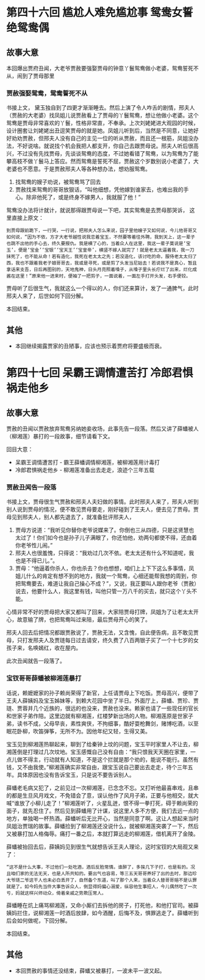 # 第四十六回 尴尬人难免尴尬事 鸳鸯女誓绝鸳鸯偶

## 故事大意

本回爆出贾府丑闻，大老爷贾赦要强娶贾母的钟意丫鬟鸳鸯做小老婆，鸳鸯誓死不从，闹到了贾母那里

### 贾赦强娶鸳鸯，鸳鸯誓死不从

书接上文， 黛玉独自到了四更才渐渐睡去。然后上演了令人咋舌的剧情，邢夫人（贾赦的大老婆）找凤姐儿说贾赦看上了贾母的丫鬟鸳鸯，想让他做小老婆。这个鸳鸯是贾母非常喜欢的丫鬟，性格非常直，不奉承。上次刘姥姥进大观园的时候，设计圈套让刘姥姥出丑逗笑贾母的就是她。凤姐儿听到后，当然是不同意，让她好好劝劝贾赦，但邢夫人没有自己的主见一位的听从贾赦，而且还一根筋，凤姐没办法，不好说啥。就说找个机会我把人都支开，你自己去跟贾母说。邢夫人听后很高兴，不过没有先找贾母，先谈谈鸳鸯的态度，不过她看错了鸳鸯，以为鸳鸯为了能攀高枝不做丫鬟马上答应。然而鸳鸯是誓死不屈，贾赦这个岁数别说小老婆了，大老婆也不愿意。于是贾赦邢夫人等各种想办法，想劝服鸳鸯。

1. 找鸳鸯的嫂子劝说，被鸳鸯骂了回去
2. 贾赦找来鸳鸯的哥哥放狠话，“叫他细想，凭他嫁到谁家去，也难出我的手心。除非他死了，或是终身不嫁男人，我就服了他！”

鸳鸯没办法将计就计，就说那得跟贾母说一下吧，其实鸳鸯是去贾母那哭诉， 这里直接上原文：

```shell
到贾母跟前跪下，一行哭，一行说，把邢夫人怎么来说，园子里他嫂子又如何说，今儿他哥哥又如何说，“因为不依，方才大老爷越性说我恋着宝玉，不然要等着往外聘，我到天上，这一辈子也跳不出他的手心去，终久要报仇。我是横了心的，当着众人在这里，我这一辈子莫说是‘宝玉’，便是‘宝金’‘宝银’‘宝天王’‘宝皇帝’，横竖不嫁人就完了！就是老太太逼着我，我一刀抹死了，也不能从命！若有造化，我死在老太太之先；若没造化，该讨吃的命，服侍老太太归了西，我也不跟着我老子娘哥哥去，我或是寻死，或是剪了头发当尼姑去！若说我不是真心，暂且拿话来支吾，日后再图别的，天地鬼神，日头月亮照着嗓子，从嗓子里头长疔烂了出来，烂化成酱在这里！”原来他一进来时，便袖了一把剪子，一面说着，一面左手打开头发，右手便铰。
```

贾母听了后很生气，我就这么一个得以的人，你们还来算计，发了一通脾气，此时邢夫人来了，后世如何下回分解。

本回结束。

## 其他

* 本回继续揭露贾家的丑陋事，应该也预示着贾府将要盛极而衰。

# 第四十七回 呆霸王调情遭苦打 冷郎君惧祸走他乡

## 故事大意

贾赦的丑闻以贾赦放弃鸳鸯另纳她妾收场，此事先告一段落。然后又讲了薛蟠被人（柳湘莲）暴打的一段故事，细节请看下文。

回目大意：

* 呆霸王调情遭苦打 - 霸王薛蟠调情柳湘莲，被柳湘莲用计毒打
* 冷郎君惧祸走他乡 - 柳湘莲准备出去走走，浪迹个三年五载

### 贾赦丑闻告一段落

书接上文，贾母很生气贾赦和邢夫人夫妇做的事情。此时邢夫人来了，邢夫人听到别人说到贾母的情况，便不敢见贾母要走，刚好碰到了王夫人，便去见了贾母。贾母见到邢夫人，别人都先退去了，就准备批评邢夫人，

1. 贾母方说道：“我听见你替你老爷说媒来了。你倒也三从四德，只是这贤慧也太过了！你们如今也是孙子儿子满眼了，你还怕他，劝两句都使不得，还由着你老爷性儿闹。”
2. 邢夫人也很羞愧，只得说：“我劝过几次不依。老太太还有什么不知道呢，我也是不得已儿。”。
3. 贾母：“他逼着你杀人，你也杀去？你也想想，咱们上上下下这么多事情，凤姐儿什么的肯定有想不到的地方，我就一个鸳鸯，心细还能帮我想的周到，你把鸳鸯要去，难道让我自己操心不成？”，又说，我正要叫人跟你老爷（贾赦）说去，他要什么人，我这里有钱，叫他只管一万八千的买去，就只这个丫头不能。

心情非常不好的贾母把大家又都叫了回来，大家陪贾母打牌，凤姐为了让老太太开心，故意输了牌，也把鸳鸯叫过来陪，最后贾母开心的笑了。

邢夫人回去后把情况都跟贾赦说了，贾赦无法，又含愧，自此便告病，且不敢见贾母，只打发邢夫人及贾琏每日过去请安，终久费了八百两银子买了一个十七岁的女孩子来，名唤嫣红，收在屋内。

此次丑闻就告一段落了。

### 宝钗哥哥薛蟠被柳湘莲暴打

话说，赖嬷嬷家的孙子赖尚荣得了新官，上任请贾母上下吃饭。贾母高兴，便带了王夫人薛姨妈及宝玉姊妹等，到赖大花园中坐了半日。外面厅上，薛蟠、贾珍、贾琏、贾蓉并几个近族的，很远的也没来，贾赦也没来。赖家也请了一些现任的官长和世家子弟作陪。这里边就有柳湘莲，红楼梦新出场的人物。柳湘莲原是世家子弟，读书不成，父母早丧，素性爽侠，不拘细事，酷好耍枪舞剑，赌博吃酒，以至眠花卧柳，吹笛弹筝，无所不为。因他年纪又轻，生得又美。

宝玉见到柳湘莲热聊起来，聊到了给秦钟上坟的问题，宝玉平时家里人不让去，柳湘莲倒是打理过几次坟地。宝玉感慨自己没有自由：“我只恨我天天圈在家里，一点儿做不得主，行动就有人知道，不是这个拦就是那个劝的，能说不能行。虽然有钱，又不由我使。”柳湘莲确实非常自由，跟宝玉说自己要出去走走，待个三年五年。具体原因也没有告诉宝玉，只是说不要告诉别人。

薛蟠老毛病又犯了，之前见过一次柳湘莲，已念念不忘。又打听他最喜串戏，且串的都是生旦风月戏文，不免错会了意，误认他作了风月子弟，正要与他相交，就大喊“谁放了小柳儿走了！”柳湘莲听了，火星乱迸，恨不得一拳打死，碍于赖尚荣的面子，就先忍住了。然后见到薛蟠用了计谋，说这里人多不方便，我们去远一点的地方，单独喝一杯热酒。薛蟠听后无比开心，当然是同意了啊。这让人想起来当时凤姐治贾瑞的故事。薛蟠捡到了柳湘莲还没说什么，就被柳湘莲突袭了一下，然后又被暴打加人格侮辱。痛打一番之后，本就打算远走的柳湘莲，借机离开了金陵。

薛蟠被抬回去后，薛姨妈见到很生气就想告诉王夫人理论，这时宝钗的大局观又来了：

```shell
“这不是什么大事，不过他们一处吃酒，酒后反脸常情。谁醉了，多挨几下子打，也是有的。况且咱们家的无法无天，也是人所共知的。要出气也容易，等三五天哥哥养好了出的去时，那边珍大爷琏二爷这干人也未必白丢开了，自然备个东道，叫了那个人来，当着众人替哥哥赔不是认罪就是了。如今妈先当件大事告诉众人，倒显得妈偏心溺爱，纵容他生事招人，今儿偶然吃了一次亏，妈就这样兴师动众，倚着亲戚之势欺压常人。
```

薛蟠睡在炕上痛骂柳湘莲，又命小厮们去拆他的房子，打死他，和他打官司。被薛姨妈拦住，说柳湘莲一时酒后放肆，如今酒醒，后悔不及，惧罪逃走了。薛蟠听到后会如何做呢，下回分解。

本回结束。

## 其他

* 本回贾赦的事情还没结束，薛蟠又被暴打，一波未平一波又起。
